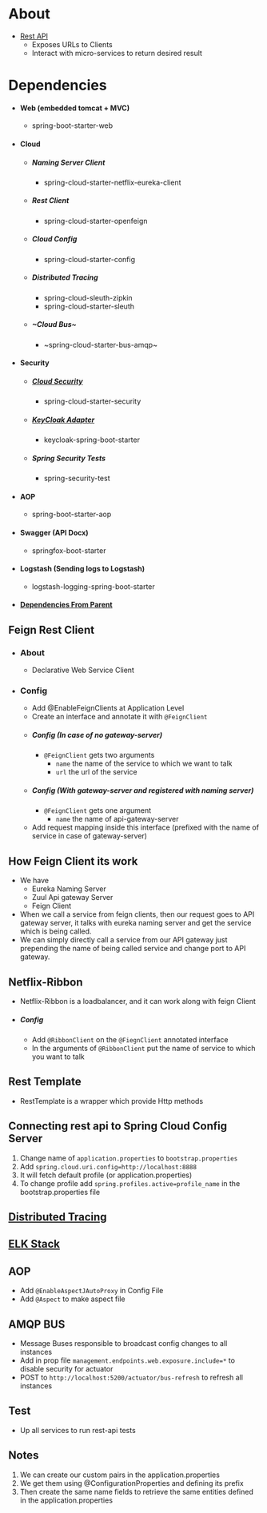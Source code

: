 About
=====
- [Rest API](http://localhost:5200/swagger-ui.html#/exchange-controller)
    - Exposes URLs to Clients
    - Interact with micro-services to return desired result
  
Dependencies
============
- #### Web (embedded tomcat + MVC)
    - spring-boot-starter-web
- #### Cloud
  - ##### Naming Server Client
    - spring-cloud-starter-netflix-eureka-client
  - ##### Rest Client
    - spring-cloud-starter-openfeign
  - ##### Cloud Config
    - spring-cloud-starter-config
  - ##### Distributed Tracing
    - spring-cloud-sleuth-zipkin
    - spring-cloud-starter-sleuth
  - ##### ~Cloud Bus~
    - ~spring-cloud-starter-bus-amqp~
- #### Security
  - ##### [Cloud Security](./../moreinfo.md#Spring-cloud-security-starter)
    - spring-cloud-starter-security
  - ##### [KeyCloak Adapter](https://www.keycloak.org/docs/latest/securing_apps/#_spring_boot_adapter)
    - keycloak-spring-boot-starter
  - ##### Spring Security Tests
    - spring-security-test
- #### AOP
  - spring-boot-starter-aop
- #### Swagger (API Docx)
  - springfox-boot-starter
- #### Logstash (Sending logs to Logstash)
  - logstash-logging-spring-boot-starter
- #### [Dependencies From Parent](./../moreinfo.md#Dependencies-from-parent)

Feign Rest Client
----------------
- ### About
    - Declarative Web Service Client
- ### Config
    - Add @EnableFeignClients at Application Level
    - Create an interface and annotate it with ```@FeignClient```
    - ##### Config (In case of no gateway-server)
        - ```@FeignClient``` gets two arguments 
            -   ```name``` the name of the service to which we want to talk
            -   ```url``` the url of the service
    - ##### Config (With gateway-server and registered with naming server)
        - ```@FeignClient``` gets one argument
            - ```name``` the name of api-gateway-server
    - Add request mapping inside this interface (prefixed with the name of service in case of gateway-server)   

How Feign Client its work
------------
- We have
    - Eureka Naming Server
    - Zuul Api gateway Server
    - Feign Client 
- When we call a service from feign clients, then our request goes to API gateway server, it talks with eureka naming server and get the service which is being called.
- We can simply directly call a service from our API gateway just prepending the name of being called service and change port to API gateway.
    
Netflix-Ribbon
--------------
- Netflix-Ribbon is a loadbalancer, and it can work along with feign Client
- ##### Config
    - Add ```@RibbonClient``` on the ```@FiegnClient``` annotated interface
    - In the arguments of ```@RibbonClient``` put the name of service to which you want to talk

Rest Template
-------------
- RestTemplate is a wrapper which provide Http methods

Connecting rest api to Spring Cloud Config Server
-------------------------------------------------------
1.  Change name of ```application.properties``` to ```bootstrap.properties```
2.  Add ```spring.cloud.uri.config=http://localhost:8888```
3.  It will fetch default profile (or application.properties)
4.  To change profile add ```spring.profiles.active=profile_name``` in the bootstrap.properties file


[Distributed Tracing](./../moreinfo.md#distributed-tracing)
-----------------------------------------------------------
[ELK Stack](./../moreinfo.md#elk-stack)
---------------------------------------

AOP
---
- Add ```@EnableAspectJAutoProxy``` in Config File
- Add ```@Aspect``` to make aspect file

AMQP BUS
----------
- Message Buses responsible to broadcast config changes to all instances
- Add in prop file ```management.endpoints.web.exposure.include=*``` to disable security for actuator
- POST to ```http://localhost:5200/actuator/bus-refresh``` to refresh all instances

Test
----------
- Up all services to run rest-api tests

Notes
-------------

1.  We can create our custom pairs in the application.properties
2.  We get them using @ConfigurationProperties and defining its prefix
3.  Then create the same name fields to retrieve the same entities
    defined in the application.properties
